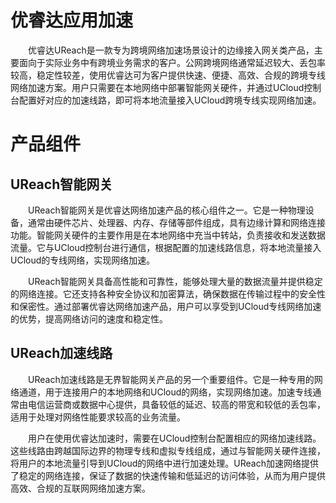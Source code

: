 # 优睿达应用加速

&emsp;&emsp;优睿达UReach是一款专为跨境网络加速场景设计的边缘接入网关类产品，主要面向于实际业务中有跨境业务需求的客户。公网跨境网络通常延迟较大、丢包率较高，稳定性较差，使用优睿达可为客户提供快速、便捷、高效、合规的跨境专线网络加速方案。用户只需要在本地网络中部署智能网关硬件，并通过UCloud控制台配置好对应的加速线路，即可将本地流量接入UCloud跨境专线实现网络加速。

# 产品组件

## **UReach智能网关**

&emsp;&emsp;UReach智能网关是优睿达网络加速产品的核心组件之一。它是一种物理设备，通常由硬件芯片、处理器、内存、存储等部件组成，具有边缘计算和网络连接功能。智能网关硬件的主要作用是在本地网络中充当中转站，负责接收和发送数据流量。它与UCloud控制台进行通信，根据配置的加速线路信息，将本地流量接入UCloud的专线网络，实现网络加速。

&emsp;&emsp;UReach智能网关具备高性能和可靠性，能够处理大量的数据流量并提供稳定的网络连接。它还支持各种安全协议和加密算法，确保数据在传输过程中的安全性和保密性。通过部署优睿达网络加速产品，用户可以享受到UCloud专线网络加速的优势，提高网络访问的速度和稳定性。

## **UReach加速线路**

&emsp;&emsp;UReach加速线路是无界智能网关产品的另一个重要组件。它是一种专用的网络通道，用于连接用户的本地网络和UCloud的网络，实现网络加速。加速专线通常由电信运营商或数据中心提供，具备较低的延迟、较高的带宽和较低的丢包率，适用于处理对网络性能要求较高的业务流量。

&emsp;&emsp;用户在使用优睿达加速时，需要在UCloud控制台配置相应的网络加速线路。这些线路由跨越国际边界的物理专线和虚拟专线组成，通过与智能网关硬件连接，将用户的本地流量引导到UCloud的网络中进行加速处理。UReach加速网络提供了稳定的网络连接，保证了数据的快速传输和低延迟的访问体验，从而为用户提供高效、合规的互联网网络加速方案。